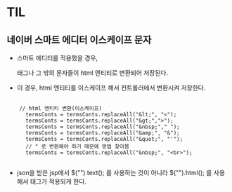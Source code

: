 # TIL

## 네이버 스마트 에디터 이스케이프 문자
- 스마트 에디터를 적용했을 경우, <P> 태그나 그 밖의 문자들이 html 엔티티로 변환되어 저장된다.
- 이 경우, html 엔티티를 이스케이프 해서 컨트롤러에서 변환시켜 저장한다.
```
  
    // html 엔티티 변환(이스케이프)
      termsConts = termsConts.replaceAll("&lt;", "<");
      termsConts = termsConts.replaceAll("&gt;",">");
      termsConts = termsConts.replaceAll("&nbsp;"," ");
      termsConts = termsConts.replaceAll("&amp;", "&");
      termsConts = termsConts.replaceAll("&quot;", "'");
      // " 로 변환해야 하기 때문에 방법 찾아봄
      termsConts = termsConts.replaceAll("&nbsp;", "<br>");
  
```
- json을 받은 jsp에서  $("").text(); 를 사용하는 것이 아니라 $("").html(); 를 사용해서 태그가 적용되게 한다.
